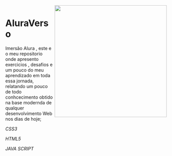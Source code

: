 <img src="https://cdn-icons-png.flaticon.com/512/5524/5524411.png"  align="right" width="350">
  
  # AluraVerso

 Imersão Alura , este e o meu repositorio onde apresento exercicios , desafios e um pouco do meu aprendizado em toda essa jornada, relatando 
 um pouco de todo conhcecimento obtido na base modernda de qualquer desenvolvimento Web nos dias de hoje;
 
 _CSS3_
 
 _HTML5_
 
 _JAVA SCRIPT_



